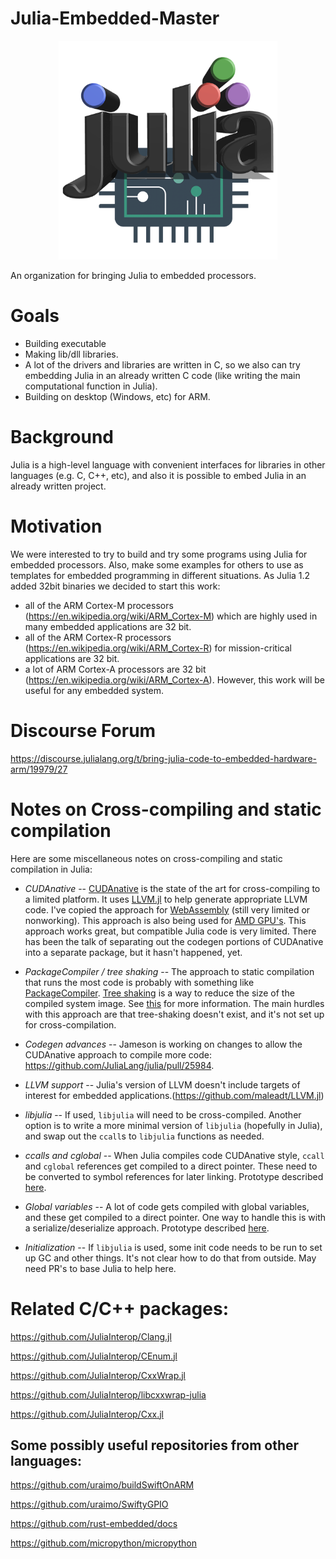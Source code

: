 # Julia-Embedded-Master

<p align="center">
  <img src="https://github.com/Julia-Embedded/Julia-Embedded-Master/blob/master/logo/Julia-Embedded-logo-small.png" alt="Julia-Embedded-Logo" height="350"/>
</p>

An organization for bringing Julia to embedded processors.

# Goals 
 * Building executable
 * Making lib/dll libraries.
 * A lot of the drivers and libraries are written in C, so we also can try embedding Julia in an already written C code (like writing the main computational function in Julia).
 * Building on desktop (Windows, etc) for ARM.

# Background
Julia is a high-level language with convenient interfaces for libraries in other languages (e.g. C, C++, etc), and also it is possible to embed Julia in an already written project.

# Motivation
We were interested to try to build and try some programs using Julia for embedded processors. Also, make some examples for others to use as templates for embedded programming in different situations.
As Julia 1.2 added 32bit binaries we decided to start this work:
   * all of the ARM Cortex-M processors (https://en.wikipedia.org/wiki/ARM_Cortex-M) which are highly used in many embedded applications are 32 bit.
   * all of the ARM Cortex-R processors (https://en.wikipedia.org/wiki/ARM_Cortex-R) for mission-critical applications are 32 bit.
   * a lot of ARM Cortex-A processors are 32 bit (https://en.wikipedia.org/wiki/ARM_Cortex-A).
However, this work will be useful for any embedded system.


# Discourse Forum
https://discourse.julialang.org/t/bring-julia-code-to-embedded-hardware-arm/19979/27

# Notes on Cross-compiling and static compilation 

Here are some miscellaneous notes on cross-compiling and static compilation in Julia:

* *CUDAnative* -- [CUDAnative](https://github.com/JuliaGPU/CUDAnative.jl) is the state of the art for cross-compiling to a limited platform. It uses [LLVM.jl](https://github.com/maleadt/LLVM.jl) to help generate appropriate LLVM code. I've copied the approach for [WebAssembly](https://github.com/tshort/ExportWebAssembly.jl) (still very limited or nonworking). This approach is also being used for [AMD GPU's](https://github.com/JuliaGPU/AMDGPUnative.jl). This approach works great, but compatible Julia code is very limited. There has been the talk of separating out the codegen portions of CUDAnative into a separate package, but it hasn't happened, yet.

* *PackageCompiler / tree shaking* -- The approach to static compilation that runs the most code is probably with something like [PackageCompiler](https://github.com/JuliaLang/PackageCompiler.jl). [Tree shaking](https://en.wikipedia.org/wiki/Tree_shaking) is a way to reduce the size of the compiled system image. See [this](https://github.com/JuliaLang/julia/pull/32273#issuecomment-503628124) for more information. The main hurdles with this approach are that tree-shaking doesn't exist, and it's not set up for cross-compilation.

* *Codegen advances* -- Jameson is working on changes to allow the CUDAnative approach to compile more code: https://github.com/JuliaLang/julia/pull/25984.

* *LLVM support* -- Julia's version of LLVM doesn't include targets of interest for embedded applications.(https://github.com/maleadt/LLVM.jl)

* *libjulia* -- If used, `libjulia` will need to be cross-compiled. Another option is to write a more minimal version of `libjulia` (hopefully in Julia), and swap out the `ccall`s to `libjulia` functions as needed. 

* *ccalls and cglobal* -- When Julia compiles code CUDAnative style, `ccall` and `cglobal` references get compiled to a direct pointer. These need to be converted to symbol references for later linking. Prototype described [here](https://github.com/tshort/ExportWebAssembly.jl/issues/13).

* *Global variables* -- A lot of code gets compiled with global variables, and these get compiled to a direct pointer. One way to handle this is with a serialize/deserialize approach. Prototype described [here](https://github.com/tshort/ExportWebAssembly.jl/issues/13).

* *Initialization* -- If `libjulia` is used, some init code needs to be run to set up GC and other things. It's not clear how to do that from outside. May need PR's to base Julia to help here.

# Related C/C++ packages:
https://github.com/JuliaInterop/Clang.jl

https://github.com/JuliaInterop/CEnum.jl

https://github.com/JuliaInterop/CxxWrap.jl

https://github.com/JuliaInterop/libcxxwrap-julia

https://github.com/JuliaInterop/Cxx.jl


## Some possibly useful repositories from other languages:
https://github.com/uraimo/buildSwiftOnARM

https://github.com/uraimo/SwiftyGPIO

https://github.com/rust-embedded/docs

https://github.com/micropython/micropython
